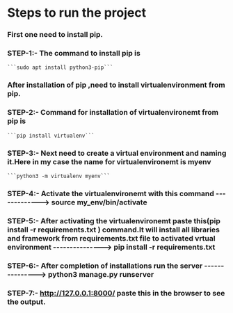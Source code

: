 # Steps to run the project

### First one need to install pip.

### STEP-1:- The command to install pip is 
    ```sudo apt install python3-pip```


### After installation of pip ,need to install virtualenvironment from pip.


### STEP-2:- Command for installation of virtualenvironemt from pip is 
    ```pip install virtualenv```


### STEP-3:- Next need to create a virtual environment and naming it.Here in my case the name for virtualenvironemt is myenv     
    ```python3 -m virtualenv myenv```


### STEP-4:- Activate the virtualenvironemt with this command ------------->   source my_env/bin/activate


### STEP-5:- After activating the virtualenvironemt paste this(pip install -r requirements.txt ) command.It will install all  libraries and framework from  requirements.txt  file to activated vrtual environment --------------->   pip install -r requirements.txt 


### STEP-6:- After completion of installations run the server --------------->    python3 manage.py runserver


### STEP-7:- http://127.0.0.1:8000/       paste this in the browser to see the output.
